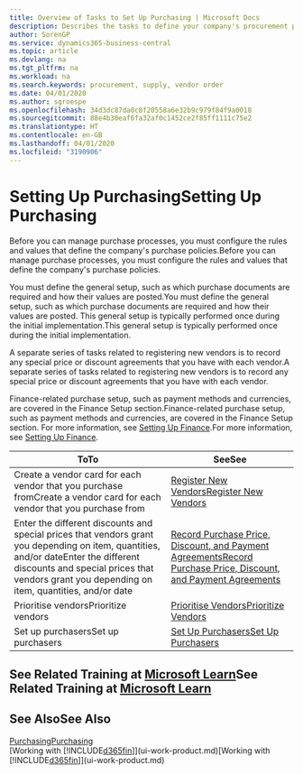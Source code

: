 ```yaml
---
title: Overview of Tasks to Set Up Purchasing | Microsoft Docs
description: Describes the tasks to define your company's procurement policies and set up your purchasing processes.
author: SorenGP
ms.service: dynamics365-business-central
ms.topic: article
ms.devlang: na
ms.tgt_pltfrm: na
ms.workload: na
ms.search.keywords: procurement, supply, vendor order
ms.date: 04/01/2020
ms.author: sgroespe
ms.openlocfilehash: 34d3dc87da0c8f20558a6e32b9c979f84f9a0018
ms.sourcegitcommit: 88e4b30eaf6fa32af0c1452ce2f85ff1111c75e2
ms.translationtype: HT
ms.contentlocale: en-GB
ms.lasthandoff: 04/01/2020
ms.locfileid: "3190906"
---
```

# <a name="setting-up-purchasing"></a><span data-ttu-id="bb22e-103">Setting Up Purchasing</span><span class="sxs-lookup"><span data-stu-id="bb22e-103">Setting Up Purchasing</span></span>
<span data-ttu-id="bb22e-104">Before you can manage purchase processes, you must configure the rules and values that define the company's purchase policies.</span><span class="sxs-lookup"><span data-stu-id="bb22e-104">Before you can manage purchase processes, you must configure the rules and values that define the company's purchase policies.</span></span>

<span data-ttu-id="bb22e-105">You must define the general setup, such as which purchase documents are required and how their values are posted.</span><span class="sxs-lookup"><span data-stu-id="bb22e-105">You must define the general setup, such as which purchase documents are required and how their values are posted.</span></span> <span data-ttu-id="bb22e-106">This general setup is typically performed once during the initial implementation.</span><span class="sxs-lookup"><span data-stu-id="bb22e-106">This general setup is typically performed once during the initial implementation.</span></span>

<span data-ttu-id="bb22e-107">A separate series of tasks related to registering new vendors is to record any special price or discount agreements that you have with each vendor.</span><span class="sxs-lookup"><span data-stu-id="bb22e-107">A separate series of tasks related to registering new vendors is to record any special price or discount agreements that you have with each vendor.</span></span>

<span data-ttu-id="bb22e-108">Finance-related purchase setup, such as payment methods and currencies, are covered in the Finance Setup section.</span><span class="sxs-lookup"><span data-stu-id="bb22e-108">Finance-related purchase setup, such as payment methods and currencies, are covered in the Finance Setup section.</span></span> <span data-ttu-id="bb22e-109">For more information, see [Setting Up Finance](finance-setup-finance.md).</span><span class="sxs-lookup"><span data-stu-id="bb22e-109">For more information, see [Setting Up Finance](finance-setup-finance.md).</span></span>

| <span data-ttu-id="bb22e-110">To</span><span class="sxs-lookup"><span data-stu-id="bb22e-110">To</span></span> | <span data-ttu-id="bb22e-111">See</span><span class="sxs-lookup"><span data-stu-id="bb22e-111">See</span></span> |
| --- | --- |
| <span data-ttu-id="bb22e-112">Create a vendor card for each vendor that you purchase from</span><span class="sxs-lookup"><span data-stu-id="bb22e-112">Create a vendor card for each vendor that you purchase from</span></span>|[<span data-ttu-id="bb22e-113">Register New Vendors</span><span class="sxs-lookup"><span data-stu-id="bb22e-113">Register New Vendors</span></span>](purchasing-how-register-new-vendors.md) |
| <span data-ttu-id="bb22e-114">Enter the different discounts and special prices that vendors grant you depending on item, quantities, and/or date</span><span class="sxs-lookup"><span data-stu-id="bb22e-114">Enter the different discounts and special prices that vendors grant you depending on item, quantities, and/or date</span></span> |[<span data-ttu-id="bb22e-115">Record Purchase Price, Discount, and Payment Agreements</span><span class="sxs-lookup"><span data-stu-id="bb22e-115">Record Purchase Price, Discount, and Payment Agreements</span></span>](purchasing-how-record-purchase-price-discount-payment-agreements.md) |
| <span data-ttu-id="bb22e-116">Prioritise vendors</span><span class="sxs-lookup"><span data-stu-id="bb22e-116">Prioritize vendors</span></span> |[<span data-ttu-id="bb22e-117">Prioritise Vendors</span><span class="sxs-lookup"><span data-stu-id="bb22e-117">Prioritize Vendors</span></span>](purchasing-how-prioritize-vendors.md) |
| <span data-ttu-id="bb22e-118">Set up purchasers</span><span class="sxs-lookup"><span data-stu-id="bb22e-118">Set up purchasers</span></span> |[<span data-ttu-id="bb22e-119">Set Up Purchasers</span><span class="sxs-lookup"><span data-stu-id="bb22e-119">Set Up Purchasers</span></span>](purchasing-how-setup-purchasers.md) |

## <a name="see-related-training-at-microsoft-learn"></a><span data-ttu-id="bb22e-120">See Related Training at [Microsoft Learn](/learn/paths/trade-get-started-dynamics-365-business-central/)</span><span class="sxs-lookup"><span data-stu-id="bb22e-120">See Related Training at [Microsoft Learn](/learn/paths/trade-get-started-dynamics-365-business-central/)</span></span>

## <a name="see-also"></a><span data-ttu-id="bb22e-121">See Also</span><span class="sxs-lookup"><span data-stu-id="bb22e-121">See Also</span></span>

[<span data-ttu-id="bb22e-122">Purchasing</span><span class="sxs-lookup"><span data-stu-id="bb22e-122">Purchasing</span></span>](purchasing-manage-purchasing.md)  
<span data-ttu-id="bb22e-123">[Working with [!INCLUDE[d365fin](includes/d365fin_md.md)]](ui-work-product.md)</span><span class="sxs-lookup"><span data-stu-id="bb22e-123">[Working with [!INCLUDE[d365fin](includes/d365fin_md.md)]](ui-work-product.md)</span></span>
